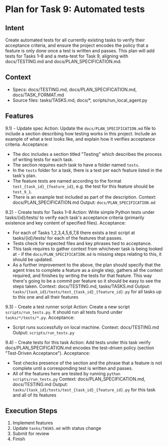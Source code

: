 # Plan for Task 9: Automated tests

## Intent
Create automated tests for all currently existing tasks to verify their acceptance criteria, and ensure the project encodes the policy that a feature is only done once a test is written and passes. This plan will add tests for Tasks 1–8 and a meta-test for Task 9, aligning with docs/TESTING.md and docs/PLAN_SPECIFICATION.md.

## Context
- Specs: docs/TESTING.md, docs/PLAN_SPECIFICATION.md, docs/TASK_FORMAT.md
- Source files: tasks/TASKS.md, docs/*, scripts/run_local_agent.py

## Features

9.1) - Update spec
   Action: Update the `docs/PLAN_SPECIFICATION.md` file to include a section describing how testing works in this project. Include an example of what a test looks like, and explain how it verifies acceptance criteria.
   Acceptance:
   - The doc includes a section titled "Testing" which describes the process of writing tests for each task.
   - The section requires each task to have a folder named `tests`.
   - In the `tests` folder for a task, there is a test per each feature listed in the task's plan.
   - The feature tests are named according to the format `test_{task_id}_{feature_id}`, e.g. the test for this feature should be `test_9_1`.
   - There is an example test included as part of the description.
   Context: docs/PLAN_SPECIFICATION.md
   Output: `docs/PLAN_SPECIFICATION.md`

9.2) - Create tests for Tasks 1–8
   Action: Write simple Python tests under tasks/{id}/tests/ to verify each task's acceptance criteria (primarily existence and key content of specified files).
   Acceptance:
   - For each of Tasks 1,2,3,4,5,6,7,8 there exists a test script at tasks/{id}/tests/ for each of the features that passes.
   - Tests check for expected files and key phrases tied to acceptance.
   - This task requires to gather context from whichever task is being looked at - if the `docs/PLAN_SPECIFICATION.md` is missing steps relating to this, it should be updated.
   - As a further improvement to the above, the plan should specify that the agent tries to complete a feature as a single step, gathers all the context required, and finishes by writing the tests for that feature. This way there's going to be a commit per feature so it should be easy to see the steps taken.
   Context: docs/TESTING.md, tasks/TASKS.md
   Output: `tasks/{task_id}/tests/test_{task_id}_{feature_id}.py` for all tasks up to this one and all their features

9.3) - Create a test runner script
   Action: Create a new script `scripts/run_tests.py`. It should run all tests found under `tasks/*/tests/*.py`.
   Acceptance:
   - Script runs successfully on local machine.
   Context: docs/TESTING.md
   Output: `scripts/run_tests.py`

9.4) - Create tests for this task
   Action: Add tests under this task verify docs/PLAN_SPECIFICATION.md encodes the test-driven policy (section "Test-Driven Acceptance").
   Acceptance:
   - Test checks presence of the section and the phrase that a feature is not complete until a corresponding test is written and passes.
   - All of the features here are tested by running `python scripts/run_tests.py`
   Context: docs/PLAN_SPECIFICATION.md, docs/TESTING.md
   Output: `tasks/{task_id}/tests/test_{task_id}_{feature_id}.py` for this task and all of its features

## Execution Steps
1) Implement features
2) Update `tasks/TASKS.md` with status change
3) Submit for review
4) Finish
